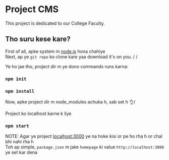 # Project CMS

This project is dedicated to our College Faculty.

## Tho suru kese kare?

First of all, apke system m [node.js](https://nodejs.org/en/download/current) hona chahiye \
Next, ap ye `git repo` ko clone kare yaa download it's on you. / /

Ye ho jae tho, project dir m ye dono commands runs karna:

### `npm init`

### `npm install`

Now, apke project dir m node_modules achuka h, sab set h 👌/

Project ko localhost karne k liye 

### `npm start`

NOTE: Agar ye project [localhost:3000](http://localhost:3000) ye na hoke kisi or pe ho rha h or chal bhi nahi rha h \
      Toh ap simple, `package.json` m jake `homepage` ki value `http://localhost:3000` ye set kar dena
